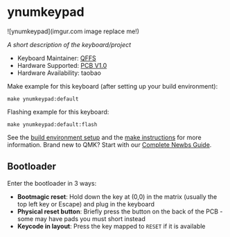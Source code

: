 # ynumkeypad

![ynumkeypad](imgur.com image replace me!)

*A short description of the keyboard/project*

* Keyboard Maintainer: [QFFS](https://github.com/QFFS)
* Hardware Supported: [PCB V1.0](https://oshwhub.com/lylyyhb/numkeyboard)
* Hardware Availability: taobao

Make example for this keyboard (after setting up your build environment):

    make ynumkeypad:default

Flashing example for this keyboard:

    make ynumkeypad:default:flash

See the [build environment setup](https://docs.qmk.fm/#/getting_started_build_tools) and the [make instructions](https://docs.qmk.fm/#/getting_started_make_guide) for more information. Brand new to QMK? Start with our [Complete Newbs Guide](https://docs.qmk.fm/#/newbs).

## Bootloader

Enter the bootloader in 3 ways:

* **Bootmagic reset**: Hold down the key at (0,0) in the matrix (usually the top left key or Escape) and plug in the keyboard
* **Physical reset button**: Briefly press the button on the back of the PCB - some may have pads you must short instead
* **Keycode in layout**: Press the key mapped to `RESET` if it is available
